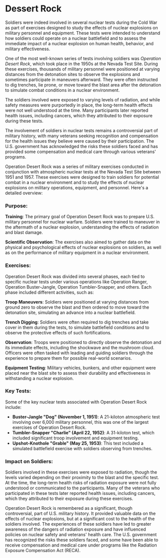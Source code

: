 # Dessert Rock

Soldiers were indeed involved in several nuclear tests during the Cold War as part of exercises designed to study the
effects of nuclear explosions on military personnel and equipment. These tests were intended to understand how soldiers
could operate on a nuclear battlefield and to assess the immediate impact of a nuclear explosion on human health,
behavior, and military effectiveness.

One of the most well-known series of tests involving soldiers was *Operation Desert Rock*, which took place in the 1950s
at the Nevada Test Site. During these exercises, thousands of military personnel were positioned at varying distances
from the detonation sites to observe the explosions and sometimes participate in maneuvers afterward. They were often
instructed to dig trenches, lie prone, or move toward the blast area after the detonation to simulate combat conditions
in a nuclear environment.

The soldiers involved were exposed to varying levels of radiation, and while safety measures were purportedly in place,
the long-term health effects were not well understood at the time. Many participants later reported health issues,
including cancers, which they attributed to their exposure during these tests.

The involvement of soldiers in nuclear tests remains a controversial part of military history, with many veterans
seeking recognition and compensation for the health issues they believe were caused by their participation. The U.S.
government has acknowledged the risks these soldiers faced and has provided some compensation and medical care through
various veterans' programs.

Operation Desert Rock was a series of military exercises conducted in conjunction with atmospheric nuclear tests at the
Nevada Test Site between 1951 and 1957. These exercises were designed to train soldiers for potential combat in a
nuclear environment and to study the effects of nuclear explosions on military operations, equipment, and personnel.
Here's a detailed overview:


### Purpose:

**Training**: The primary goal of Operation Desert Rock was to prepare U.S. military personnel for nuclear warfare.
   Soldiers were trained to maneuver in the aftermath of a nuclear explosion, understanding the effects of radiation and
   blast damage.
   
**Scientific Observation**: The exercises also aimed to gather data on the physical and psychological effects of nuclear
   explosions on soldiers, as well as on the performance of military equipment in a nuclear environment.

### Exercises:
Operation Desert Rock was divided into several phases, each tied to specific nuclear tests under various operations like
Operation Ranger, Operation Buster-Jangle, Operation Tumbler-Snapper, and others. Each phase included different
activities, such as:

**Troop Maneuvers**: Soldiers were positioned at varying distances from ground zero to observe the blast and then
   ordered to move toward the detonation site, simulating an advance into a nuclear battlefield.
   
**Trench Digging**: Soldiers were often required to dig trenches and take cover in them during the tests, to simulate
   battlefield conditions and to observe the protective effects of such fortifications.
   
**Observation**: Troops were positioned to directly observe the detonation and its immediate effects, including the
   shockwave and the mushroom cloud. Officers were often tasked with leading and guiding soldiers through the experience
   to prepare them for possible real-world scenarios.
   
**Equipment Testing**: Military vehicles, bunkers, and other equipment were placed near the blast site to assess their
   durability and effectiveness in withstanding a nuclear explosion.


### Key Tests:

Some of the key nuclear tests associated with Operation Desert Rock include:
- **Buster-Jangle "Dog" (November 1, 1951)**: A 21-kiloton atmospheric test involving over 6,000 military personnel,
  this was one of the largest exercises of Operation Desert Rock.
- **Tumbler-Snapper "Charlie" (April 22, 1952)**: A 31-kiloton test, which included significant troop involvement and
  equipment testing.
- **Upshot-Knothole "Grable" (May 25, 1953)**: This test included a simulated battlefield exercise with soldiers
  observing from trenches.


### Impact on Soldiers:

Soldiers involved in these exercises were exposed to radiation, though the levels varied depending on their proximity to
the blast and the specific test. At the time, the long-term health risks of radiation exposure were not fully understood
or communicated to the participants. Many of the veterans who participated in these tests later reported health issues,
including cancers, which they attributed to their exposure during these exercises.

Operation Desert Rock is remembered as a significant, though controversial, part of U.S. military history. It provided
valuable data on the effects of nuclear explosions, but at a significant cost to the health of the soldiers involved.
The experiences of these soldiers have led to greater awareness of the dangers of radiation exposure and have influenced
policies on nuclear safety and veterans' health care. The U.S. government has recognized the risks these soldiers faced,
and some have been able to receive compensation and medical care under programs like the Radiation Exposure Compensation
Act (RECA).

